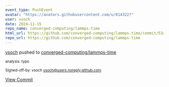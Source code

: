 ```yaml
---
event_type: PushEvent
avatar: "https://avatars.githubusercontent.com/u/814322?"
user: vsoch
date: 2024-11-15
repo_name: converged-computing/lammps-time
html_url: https://github.com/converged-computing/lammps-time/commit/53a74ea85b8c6f398f0c56f3747d165e49595377
repo_url: https://github.com/converged-computing/lammps-time
---
```


<a href='https://github.com/vsoch' target='_blank'>vsoch</a> pushed to <a href='https://github.com/converged-computing/lammps-time' target='_blank'>converged-computing/lammps-time</a>

<small>analysis: typo

Signed-off-by: vsoch <vsoch@users.noreply.github.com></small>

<a href='https://github.com/converged-computing/lammps-time/commit/53a74ea85b8c6f398f0c56f3747d165e49595377' target='_blank'>View Commit</a>